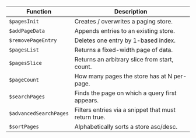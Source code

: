 | Function | Description |
|----------|-------------|
| `$pagesInit` | Creates / overwrites a paging store. |
| `$addPageData` | Appends entries to an existing store. |
| `$removePageEntry` | Deletes one entry by 1-based index. |
| `$pagesList` | Returns a fixed-width page of data. |
| `$pagesSlice` | Returns an arbitrary slice from start, count. |
| `$pageCount` | How many pages the store has at N per-page. |
| `$searchPages` | Finds the page on which a query first appears. |
| `$advancedSearchPages` | Filters entries via a snippet that must return true. |
| `$sortPages` | Alphabetically sorts a store asc/desc. |